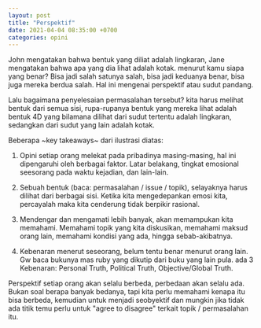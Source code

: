 ```yaml
---
layout: post
title: "Perspektif"
date: 2021-04-04 08:35:00 +0700
categories: opini
---
```


John mengatakan bahwa bentuk yang diliat adalah lingkaran, Jane mengatakan bahwa apa yang dia lihat adalah kotak. menurut kamu siapa yang benar? Bisa jadi salah satunya salah, bisa jadi keduanya benar, bisa juga mereka berdua salah. Hal ini mengenai perspektif atau sudut pandang.

Lalu bagaimana penyelesaian permasalahan tersebut? kita harus melihat bentuk dari semua sisi, rupa-rupanya bentuk yang mereka lihat adalah bentuk 4D yang bilamana dilihat dari sudut tertentu adalah lingkaran, sedangkan dari sudut yang lain adalah kotak.

Beberapa ~key takeaways~ dari ilustrasi diatas:

1. Opini setiap orang melekat pada pribadinya masing-masing, hal ini dipengaruhi oleh berbagai faktor. Latar belakang, tingkat emosional seesorang pada waktu kejadian, dan lain-lain.

2. Sebuah bentuk (baca: permasalahan / issue / topik), selayaknya harus dilihat dari berbagai sisi. Ketika kita mengedepankan emosi kita, percayalah maka kita cenderung tidak berpikir rasional.

3. Mendengar dan mengamati lebih banyak, akan memampukan kita memahami. Memahami topik yang kita diskusikan, memahami maksud orang lain, memahami kondisi yang ada, hingga sebab-akibatnya.

4. Kebenaran menerut seseorang, belum tentu benar menurut orang lain. Gw baca bukunya mas ruby yang dikutip dari buku yang lain pula. ada 3 Kebenaran: Personal Truth, Political Truth, Objective/Global Truth.

Perspektif setiap orang akan selalu berbeda, perbedaan akan selalu ada. Bukan soal berapa banyak bedanya, tapi kita perlu memahami kenapa itu bisa berbeda, kemudian untuk menjadi seobyektif dan mungkin jika tidak ada titik temu perlu untuk "agree to disagree" terkait topik / permasalahan itu.